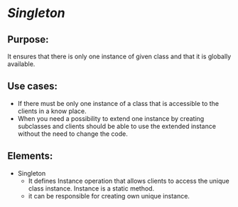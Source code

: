 # ***Singleton***

## Purpose:
It ensures that there is only one instance of given class and that it is globally available.


## Use cases:
- If there must be only one instance of a class that is accessible to the clients in a know place.
- When you need a possibility to extend one instance by creating subclasses and clients should be able to use the extended instance without the need to change the code.

## Elements:
- Singleton
  - It defines Instance operation that allows clients to access the unique class instance. Instance is a static method.
  - it can be responsible for creating own unique instance.